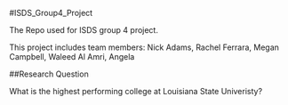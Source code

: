 #ISDS_Group4_Project

The Repo used for ISDS group 4 project.

This project includes team members: Nick Adams, Rachel Ferrara, Megan Campbell, Waleed Al Amri, Angela 

##Research Question

What is the highest performing college at Louisiana State Univeristy?


